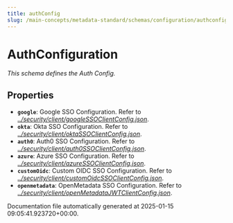 ```yaml
---
title: authConfig
slug: /main-concepts/metadata-standard/schemas/configuration/authconfig
---
```


# AuthConfiguration

*This schema defines the Auth Config.*

## Properties

- **`google`**: Google SSO Configuration. Refer to *[../security/client/googleSSOClientConfig.json](#/security/client/googleSSOClientConfig.json)*.
- **`okta`**: Okta SSO Configuration. Refer to *[../security/client/oktaSSOClientConfig.json](#/security/client/oktaSSOClientConfig.json)*.
- **`auth0`**: Auth0 SSO Configuration. Refer to *[../security/client/auth0SSOClientConfig.json](#/security/client/auth0SSOClientConfig.json)*.
- **`azure`**: Azure SSO Configuration. Refer to *[../security/client/azureSSOClientConfig.json](#/security/client/azureSSOClientConfig.json)*.
- **`customOidc`**: Custom OIDC SSO Configuration. Refer to *[../security/client/customOidcSSOClientConfig.json](#/security/client/customOidcSSOClientConfig.json)*.
- **`openmetadata`**: OpenMetadata SSO Configuration. Refer to *[../security/client/openMetadataJWTClientConfig.json](#/security/client/openMetadataJWTClientConfig.json)*.


Documentation file automatically generated at 2025-01-15 09:05:41.923720+00:00.

